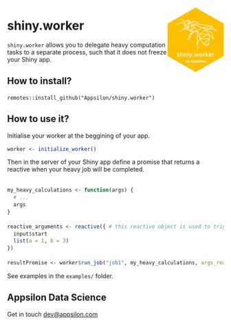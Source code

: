 <a href='https://github.com/Appsilon/shiny.worker'><img src='man/figures/hex.png' align="right" height="150" /></a>

# shiny.worker

`shiny.worker` allows you to delegate heavy computation tasks to a separate process,
such that it does not freeze your Shiny app.

## How to install?

```
remotes::install_github("Appsilon/shiny.worker")
```

## How to use it?

Initialise your worker at the beggining of your app.

```r
worker <- initialize_worker()
```

Then in the server of your Shiny app define a promise that returns a reactive when your heavy job will be completed.

```r

my_heavy_calculations <- function(args) {
  # ...
  args
}

reactive_arguments <- reactive({ # this reactive object is used to trigger the job start, but also passes parameters to the function
  input$start
  list(a = 1, b = 3)
})

resultPromise <- worker$run_job("job1", my_heavy_calculations, args_reactive = reactive_arguments)
```

See examples in the `examples/` folder.


## Appsilon Data Science

Get in touch [dev@appsilon.com](dev@appsilon.com)


